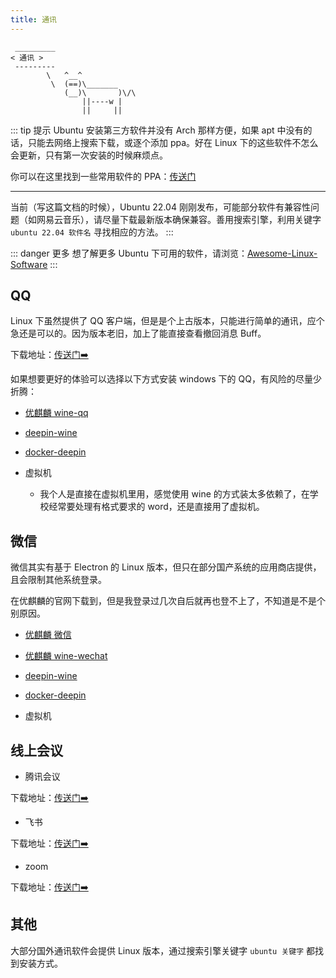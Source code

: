 ```yaml
---
title: 通讯
---
```




```:no-line-numbers
 _________
< 通讯 >
 ---------
        \   ^__^
         \  (==)\_______
            (__)\       )\/\
                ||----w |
                ||     ||
```

::: tip  提示
Ubuntu 安装第三方软件并没有 Arch 那样方便，如果 apt 中没有的话，只能去网络上搜索下载，或逐个添加 ppa。好在 Linux 下的这些软件不怎么会更新，只有第一次安装的时候麻烦点。

你可以在这里找到一些常用软件的 PPA：[传送门](https://www.ubuntuupdates.org/ppas)

---

当前（写这篇文档的时候），Ubuntu 22.04 刚刚发布，可能部分软件有兼容性问题（如网易云音乐），请尽量下载最新版本确保兼容。善用搜索引擎，利用关键字 `ubuntu 22.04 软件名` 寻找相应的方法。
:::


::: danger 更多
想了解更多 Ubuntu 下可用的软件，请浏览：[Awesome-Linux-Software](https://github.com/luong-komorebi/Awesome-Linux-Software/blob/master/README_zh-CN.md)
:::




## QQ

Linux 下虽然提供了 QQ 客户端，但是是个上古版本，只能进行简单的通讯，应个急还是可以的。因为版本老旧，加上了能直接查看撤回消息 Buff。

下载地址：[传送门➡️](https://im.qq.com/linuxqq/index.html)

如果想要更好的体验可以选择以下方式安装 windows 下的 QQ，有风险的尽量少折腾：

- [优麒麟 wine-qq](https://www.ubuntukylin.com/applications/107-cn.html)

- [deepin-wine](https://github.com/zq1997/deepin-wine)

- [docker-deepin](https://github.com/ygcaicn/docker-deepin)


- 虚拟机
  - 我个人是直接在虚拟机里用，感觉使用 wine 的方式装太多依赖了，在学校经常要处理有格式要求的 word，还是直接用了虚拟机。

## 微信

微信其实有基于 Electron 的 Linux 版本，但只在部分国产系统的应用商店提供，且会限制其他系统登录。

在优麒麟的官网下载到，但是我登录过几次自后就再也登不上了，不知道是不是个别原因。

- [优麒麟 微信](https://www.ubuntukylin.com/applications/106-cn.html)

- [优麒麟 wine-wechat](https://www.ubuntukylin.com/applications/119-cn.html)

- [deepin-wine](https://github.com/zq1997/deepin-wine)

- [docker-deepin](https://github.com/ygcaicn/docker-deepin)

- 虚拟机



## 线上会议

- 腾讯会议

下载地址：[传送门➡️](https://meeting.tencent.com/download-center.html)

- 飞书

下载地址：[传送门➡️](https://www.feishu.cn/download)

- zoom

下载地址：[传送门➡️](https://zoom.us/download?os=linux)


## 其他

大部分国外通讯软件会提供 Linux 版本，通过搜索引擎关键字 `ubuntu 关键字` 都找到安装方式。
